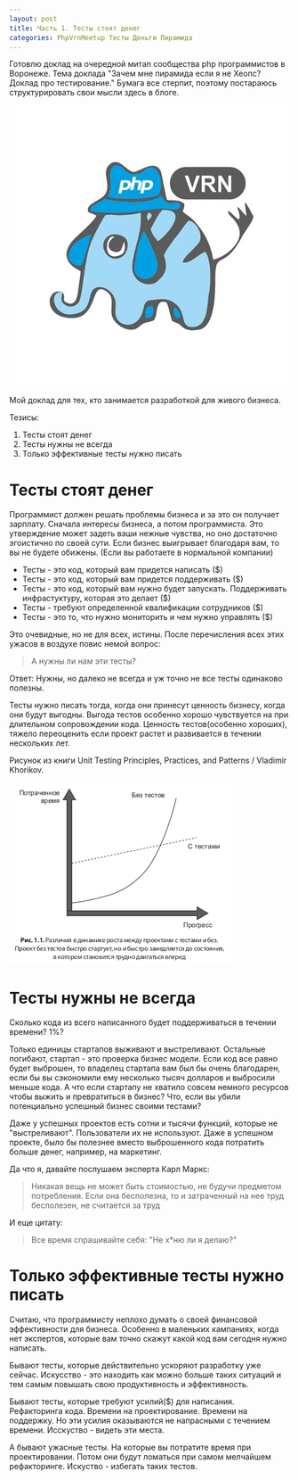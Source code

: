 ```yaml
---
layout: post
title: Часть 1. Тесты стоят денег
categories: PhpVrnMeetup Тесты Деньги Пирамида
---
```


Готовлю доклад на очередной митап сообщества php программистов в Воронеже. 
Тема доклада "Зачем мне пирамида если я не Хеопс? Доклад про тестирование."
Бумага все стерпит, поэтому постараюсь структурировать свои мысли здесь в блоге. 

![logo-php-vrn](/images/2021/04/phpvrn.jpg)

Мой доклад для тех, кто занимается разработкой для живого бизнеса. 

Тезисы: 

1. Тесты стоят денег
2. Тесты нужны не всегда
3. Только эффективные тесты нужно писать

# Тесты стоят денег

Программист должен решать проблемы бизнеса и за это он получает зарплату. Сначала интересы бизнеса, а потом программиста. 
Это утверждение может задеть ваши нежные чувства, но оно достаточно эгоистично по своей сути. 
Если бизнес выигрывает благодаря вам, то вы не будете обижены. (Если вы работаете в нормальной компании)

* Тесты - это код, который вам придется написать ($)
* Тесты - это код, который вам придется поддерживать ($)
* Тесты - это код, который вам нужно будет запускать. Поддерживать инфрастуктуру, которая это делает ($)
* Тесты - требуют определенной квалификации сотрудников ($)
* Тесты - это то, что нужно мониторить и чем нужно управлять ($)

Это очевидные, но не для всех, истины. После перечисления всех этих ужасов в воздухе повис немой вопрос:

> А нужны ли нам эти тесты? 

Ответ: Нужны, но далеко не всегда и уж точно не все тесты одинаково полезны. 

Тесты нужно писать тогда, когда они принесут ценность бизнесу, когда они будут выгодны. 
Выгода тестов особенно хорошо чувствуется на при длительном сопровождении кода. 
Ценность тестов(особенно хороших), тяжело переоценить если проект растет и развивается в течении нескольких лет. 

Рисунок из книги Unit Testing Principles, Practices, and Patterns / Vladimir Khorikov.

![progress-chart](/images/2021/04/progress-chart.png)


# Тесты нужны не всегда

Сколько кода из всего написанного будет поддерживаться в течении времени? 1%? 

Только единицы стартапов выживают и выстреливают. Остальные погибают, стартап - это проверка бизнес модели. 
Если код все равно будет выброшен, то владелец стартапа вам был бы очень благодарен,
если бы вы сэкономили ему несколько тысяч долларов и выбросили меньше кода. А что если стартапу не хватило 
совсем немного ресурсов чтобы выжить и превратиться в бизнес? Что, если вы убили потенциально успешный бизнес
своими тестами? 

Даже у успешных проектов есть сотни и тысячи функций, которые не "выстреливают".
Пользователи их не используют. Даже в успешном проекте, было бы полезнее вместо выброшенного кода
потратить больше денег, например, на маркетинг. 

Да что я, давайте послушаем эксперта Карл Маркс:

>Никакая вещь не может быть стоимостью, не будучи предметом потребления. Если она бесполезна, то и затраченный на нее труд бесполезен, не считается за труд

И еще цитату:

>Все время спрашивайте себя: "Не х*ню ли я делаю?"

# Только эффективные тесты нужно писать

Считаю, что программисту неплохо думать о своей финансовой эффективности для бизнеса.
Особенно в маленьких кампаниях, когда нет экспертов, которые вам точно скажут какой код вам сегодня нужно написать.

Бывают тесты, которые действительно ускоряют разработку уже сейчас. 
Искусство - это находить как можно больше таких ситуаций и тем самым повышать свою продуктивность и эффективность.

Бывают тесты, которые требуют усилий($) для написания. Рефакторинга кода. Времени на проектирование. Времени на поддержку.
Но эти усилия оказываются не напрасными с течением времени. Исскуство - видеть эти места. 

А бывают ужасные тесты. На которые вы потратите время при проектировании. Потом они будут ломаться при самом
мелчайшем рефакторинге. Искуство - избегать таких тестов.